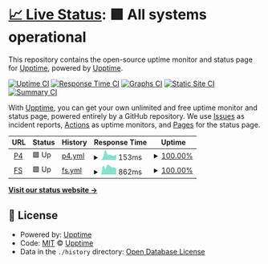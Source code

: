 # [📈 Live Status](https://upptime.github.io/upptime): <!--live status--> **🟩 All systems operational**

This repository contains the open-source uptime monitor and status page for [Upptime](https://upptime.js.org), powered by [Upptime](https://github.com/upptime/upptime).

[![Uptime CI](https://github.com/koj-co/upptime/workflows/Uptime%20CI/badge.svg)](https://github.com/koj-co/upptime/actions?query=workflow%3A%22Uptime+CI%22)
[![Response Time CI](https://github.com/koj-co/upptime/workflows/Response%20Time%20CI/badge.svg)](https://github.com/koj-co/upptime/actions?query=workflow%3A%22Response+Time+CI%22)
[![Graphs CI](https://github.com/koj-co/upptime/workflows/Graphs%20CI/badge.svg)](https://github.com/koj-co/upptime/actions?query=workflow%3A%22Graphs+CI%22)
[![Static Site CI](https://github.com/koj-co/upptime/workflows/Static%20Site%20CI/badge.svg)](https://github.com/koj-co/upptime/actions?query=workflow%3A%22Static+Site+CI%22)
[![Summary CI](https://github.com/koj-co/upptime/workflows/Summary%20CI/badge.svg)](https://github.com/koj-co/upptime/actions?query=workflow%3A%22Summary+CI%22)

With [Upptime](https://upptime.js.org), you can get your own unlimited and free uptime monitor and status page, powered entirely by a GitHub repository. We use [Issues](https://github.com/upptime/upptime/issues) as incident reports, [Actions](https://github.com/upptime/upptime/actions) as uptime monitors, and [Pages](https://upptime.github.io/upptime) for the status page.

<!--start: status pages-->
<!-- This summary is generated by Upptime (https://github.com/upptime/upptime) -->
<!-- Do not edit this manually, your changes will be overwritten -->
<!-- prettier-ignore -->
| URL | Status | History | Response Time | Uptime |
| --- | ------ | ------- | ------------- | ------ |
| <img alt="" src="https://favicons.githubusercontent.com/www.greenpeace.org" height="13"> [P4](https://www.greenpeace.org/nl/) | 🟩 Up | [p4.yml](https://github.com/oekeur/upptime/commits/master/history/p4.yml) | <details><summary><img alt="Response time graph" src="./graphs/p4/response-time-week.png" height="20"> 153ms</summary><br><a href="https://oekeur.github.io/upptime/history/p4"><img alt="Response time 153" src="https://img.shields.io/endpoint?url=https%3A%2F%2Fraw.githubusercontent.com%2Foekeur%2Fupptime%2Fmaster%2Fapi%2Fp4%2Fresponse-time.json"></a><br><a href="https://oekeur.github.io/upptime/history/p4"><img alt="24-hour response time 153" src="https://img.shields.io/endpoint?url=https%3A%2F%2Fraw.githubusercontent.com%2Foekeur%2Fupptime%2Fmaster%2Fapi%2Fp4%2Fresponse-time-day.json"></a><br><a href="https://oekeur.github.io/upptime/history/p4"><img alt="7-day response time 153" src="https://img.shields.io/endpoint?url=https%3A%2F%2Fraw.githubusercontent.com%2Foekeur%2Fupptime%2Fmaster%2Fapi%2Fp4%2Fresponse-time-week.json"></a><br><a href="https://oekeur.github.io/upptime/history/p4"><img alt="30-day response time 153" src="https://img.shields.io/endpoint?url=https%3A%2F%2Fraw.githubusercontent.com%2Foekeur%2Fupptime%2Fmaster%2Fapi%2Fp4%2Fresponse-time-month.json"></a><br><a href="https://oekeur.github.io/upptime/history/p4"><img alt="1-year response time 153" src="https://img.shields.io/endpoint?url=https%3A%2F%2Fraw.githubusercontent.com%2Foekeur%2Fupptime%2Fmaster%2Fapi%2Fp4%2Fresponse-time-year.json"></a></details> | <details><summary><a href="https://oekeur.github.io/upptime/history/p4">100.00%</a></summary><a href="https://oekeur.github.io/upptime/history/p4"><img alt="All-time uptime 100.00%" src="https://img.shields.io/endpoint?url=https%3A%2F%2Fraw.githubusercontent.com%2Foekeur%2Fupptime%2Fmaster%2Fapi%2Fp4%2Fuptime.json"></a><br><a href="https://oekeur.github.io/upptime/history/p4"><img alt="24-hour uptime 100.00%" src="https://img.shields.io/endpoint?url=https%3A%2F%2Fraw.githubusercontent.com%2Foekeur%2Fupptime%2Fmaster%2Fapi%2Fp4%2Fuptime-day.json"></a><br><a href="https://oekeur.github.io/upptime/history/p4"><img alt="7-day uptime 100.00%" src="https://img.shields.io/endpoint?url=https%3A%2F%2Fraw.githubusercontent.com%2Foekeur%2Fupptime%2Fmaster%2Fapi%2Fp4%2Fuptime-week.json"></a><br><a href="https://oekeur.github.io/upptime/history/p4"><img alt="30-day uptime 100.00%" src="https://img.shields.io/endpoint?url=https%3A%2F%2Fraw.githubusercontent.com%2Foekeur%2Fupptime%2Fmaster%2Fapi%2Fp4%2Fuptime-month.json"></a><br><a href="https://oekeur.github.io/upptime/history/p4"><img alt="1-year uptime 100.00%" src="https://img.shields.io/endpoint?url=https%3A%2F%2Fraw.githubusercontent.com%2Foekeur%2Fupptime%2Fmaster%2Fapi%2Fp4%2Fuptime-year.json"></a></details>
| <img alt="" src="https://favicons.githubusercontent.com/steun.greenpeace.nl" height="13"> [FS](https://steun.greenpeace.nl/plastic) | 🟩 Up | [fs.yml](https://github.com/oekeur/upptime/commits/master/history/fs.yml) | <details><summary><img alt="Response time graph" src="./graphs/fs/response-time-week.png" height="20"> 862ms</summary><br><a href="https://oekeur.github.io/upptime/history/fs"><img alt="Response time 862" src="https://img.shields.io/endpoint?url=https%3A%2F%2Fraw.githubusercontent.com%2Foekeur%2Fupptime%2Fmaster%2Fapi%2Ffs%2Fresponse-time.json"></a><br><a href="https://oekeur.github.io/upptime/history/fs"><img alt="24-hour response time 862" src="https://img.shields.io/endpoint?url=https%3A%2F%2Fraw.githubusercontent.com%2Foekeur%2Fupptime%2Fmaster%2Fapi%2Ffs%2Fresponse-time-day.json"></a><br><a href="https://oekeur.github.io/upptime/history/fs"><img alt="7-day response time 862" src="https://img.shields.io/endpoint?url=https%3A%2F%2Fraw.githubusercontent.com%2Foekeur%2Fupptime%2Fmaster%2Fapi%2Ffs%2Fresponse-time-week.json"></a><br><a href="https://oekeur.github.io/upptime/history/fs"><img alt="30-day response time 862" src="https://img.shields.io/endpoint?url=https%3A%2F%2Fraw.githubusercontent.com%2Foekeur%2Fupptime%2Fmaster%2Fapi%2Ffs%2Fresponse-time-month.json"></a><br><a href="https://oekeur.github.io/upptime/history/fs"><img alt="1-year response time 862" src="https://img.shields.io/endpoint?url=https%3A%2F%2Fraw.githubusercontent.com%2Foekeur%2Fupptime%2Fmaster%2Fapi%2Ffs%2Fresponse-time-year.json"></a></details> | <details><summary><a href="https://oekeur.github.io/upptime/history/fs">100.00%</a></summary><a href="https://oekeur.github.io/upptime/history/fs"><img alt="All-time uptime 100.00%" src="https://img.shields.io/endpoint?url=https%3A%2F%2Fraw.githubusercontent.com%2Foekeur%2Fupptime%2Fmaster%2Fapi%2Ffs%2Fuptime.json"></a><br><a href="https://oekeur.github.io/upptime/history/fs"><img alt="24-hour uptime 100.00%" src="https://img.shields.io/endpoint?url=https%3A%2F%2Fraw.githubusercontent.com%2Foekeur%2Fupptime%2Fmaster%2Fapi%2Ffs%2Fuptime-day.json"></a><br><a href="https://oekeur.github.io/upptime/history/fs"><img alt="7-day uptime 100.00%" src="https://img.shields.io/endpoint?url=https%3A%2F%2Fraw.githubusercontent.com%2Foekeur%2Fupptime%2Fmaster%2Fapi%2Ffs%2Fuptime-week.json"></a><br><a href="https://oekeur.github.io/upptime/history/fs"><img alt="30-day uptime 100.00%" src="https://img.shields.io/endpoint?url=https%3A%2F%2Fraw.githubusercontent.com%2Foekeur%2Fupptime%2Fmaster%2Fapi%2Ffs%2Fuptime-month.json"></a><br><a href="https://oekeur.github.io/upptime/history/fs"><img alt="1-year uptime 100.00%" src="https://img.shields.io/endpoint?url=https%3A%2F%2Fraw.githubusercontent.com%2Foekeur%2Fupptime%2Fmaster%2Fapi%2Ffs%2Fuptime-year.json"></a></details>

<!--end: status pages-->

[**Visit our status website →**](https://upptime.github.io/upptime)

## 📄 License

- Powered by: [Upptime](https://github.com/upptime/upptime)
- Code: [MIT](./LICENSE) © [Upptime](https://upptime.js.org)
- Data in the `./history` directory: [Open Database License](https://opendatacommons.org/licenses/odbl/1-0/)
